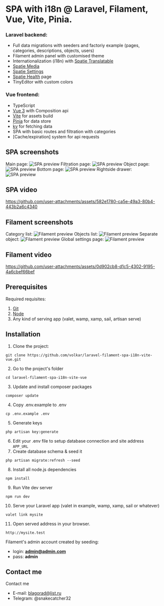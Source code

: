 # SPA with i18n @ Laravel, Filament, Vue, Vite, Pinia.

### Laravel backend:
- Full data migrations with seeders and factoriy example (pages, categories, descriptions, objects, users)
- Filament admin panel with customised theme
- Internationalization (i18n) with [Spatie Translatable](https://filamentphp.com/docs/2.x/spatie-laravel-translatable-plugin/installation)
- [Spatie Media](https://filamentphp.com/docs/2.x/spatie-laravel-media-library-plugin/installation)
- [Spatie Settings](https://filamentphp.com/docs/2.x/spatie-laravel-settings-plugin/installation)
- [Spatie Health](https://github.com/shuvroroy/filament-spatie-laravel-health) page
- TinyEditor with custom colors

### Vue frontend:
- TypeScript
- [Vue 3](https://vuejs.org/) with Composition api
- [Vite](https://vitejs.dev/) for assets build
- [Pinia](https://pinia.vuejs.org/) for data store
- [ky](https://github.com/sindresorhus/ky) for fetching data
- SPA with basic routes and filtration with categories
- [Cache/expiration] system for api requests

## SPA screenshots
Main page:
![SPA preview](https://github.com/Beast22/laravel-filament-spa-i18n-vite-vue/blob/main/github_preview/p-1.jpg?raw=true)
Filtration page:
![SPA preview](https://github.com/Beast22/laravel-filament-spa-i18n-vite-vue/blob/main/github_preview/p-2.jpg?raw=true)
Object page:
![SPA preview](https://github.com/Beast22/laravel-filament-spa-i18n-vite-vue/blob/main/github_preview/p-3.jpg?raw=true)
Bottom page:
![SPA preview](https://github.com/Beast22/laravel-filament-spa-i18n-vite-vue/blob/main/github_preview/p-4.jpg?raw=true)
Rightside drawer:
![SPA preview](https://github.com/Beast22/laravel-filament-spa-i18n-vite-vue/blob/main/github_preview/p-5.jpg?raw=true)

## SPA video
https://github.com/user-attachments/assets/582e1780-ca5e-49a3-80b4-443b2a6c4340

## Filament screenshots
Category list:
![Filament preview](https://github.com/Beast22/laravel-filament-spa-i18n-vite-vue/blob/main/github_preview/pf-1.jpg?raw=true)
Objects list:
![Filament preview](https://github.com/Beast22/laravel-filament-spa-i18n-vite-vue/blob/main/github_preview/pf-2.jpg?raw=true)
Separate object:
![Filament preview](https://github.com/Beast22/laravel-filament-spa-i18n-vite-vue/blob/main/github_preview/pf-3.jpg?raw=true)
Global settings page:
![Filament preview](https://github.com/Beast22/laravel-filament-spa-i18n-vite-vue/blob/main/github_preview/pf-4.jpg?raw=true)

## Filament video
https://github.com/user-attachments/assets/0d902cb8-d1c5-4302-9195-4a6cbef66bef

## Prerequisites

Required requisites:

1. [Git](https://git-scm.com/book/en/Getting-Started-Installing-Git)
2. [Node](https://nodejs.org/en/)
3. Any kind of serving app (valet, wamp, xamp, sail, artisan serve)

## Installation

1. Clone the project:
```
git clone https://github.com/volkar/laravel-filament-spa-i18n-vite-vue.git
```
2. Go to the project's folder
```
cd laravel-filament-spa-i18n-vite-vue
```
3. Update and install composer packages
```
composer update
```
4. Copy .env.example to .env
```
cp .env.example .env
```
5. Generate keys
```
php artisan key:generate
```
6. Edit your .env file to setup database connection and site address `APP_URL`
7. Create database schema & seed it
```
php artisan migrate:refresh --seed
```
8. Install all node.js dependencies
```
npm install
```
9. Run Vite dev server
```
npm run dev
```
10. Serve your Laravel app (valet in example, wamp, xamp, sail or whatever)
```
valet link mysite
```
11. Open served address in your browser.
```
http://mysite.test
```

Filament's admin account created by seeding:
- login: **admin@admin.com**
- pass: **admin**

## Contact me

Contact me
- E-mail: blagorad@list.ru
- Telegram: @snakecatcher32
